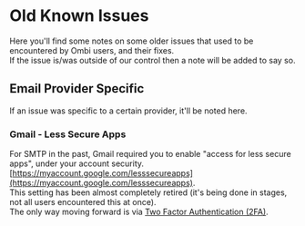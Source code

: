 # Old Known Issues

Here you'll find some notes on some older issues that used to be encountered by Ombi users, and their fixes.  
If the issue is/was outside of our control then a note will be added to say so.

## Email Provider Specific

If an issue was specific to a certain provider, it'll be noted here.

### Gmail - Less Secure Apps

For SMTP in the past, Gmail required you to enable "access for less secure apps", under your account security. [https://myaccount.google.com/lesssecureapps](https://myaccount.google.com/lesssecureapps).  
This setting has been almost completely retired (it's being done in stages, not all users encountered this at once).  
The only way moving forward is via [Two Factor Authentication (2FA)](../../settings/notifications/email/#two-factor-authentication).
